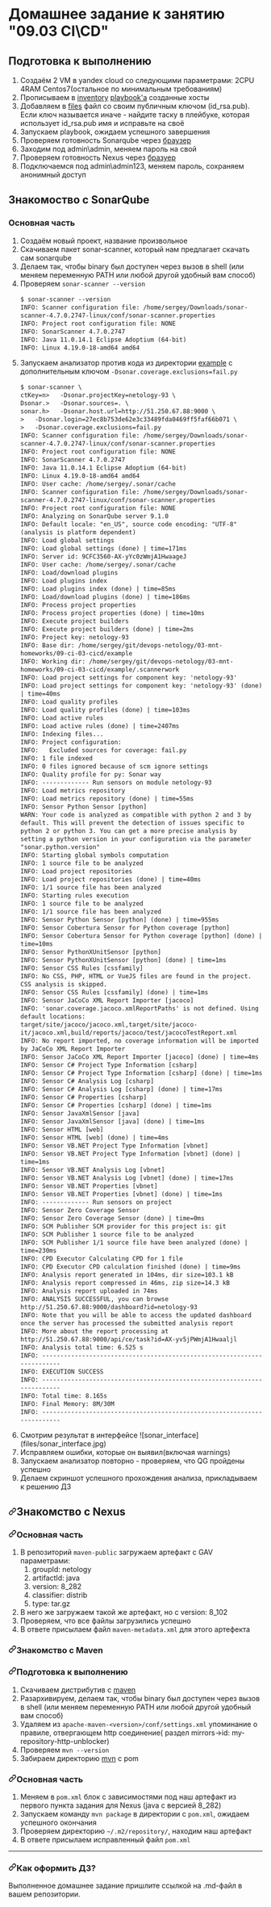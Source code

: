 <h1>Домашнее задание к занятию "09.03 CI\CD"</h1>
<h2>Подготовка к выполнению</h2>
<ol dir="auto">
<li>Создаём 2 VM в yandex cloud со следующими параметрами: 2CPU 4RAM Centos7(остальное по минимальным требованиям)</li>
<li>Прописываем в <a href="/netology-code/mnt-homeworks/blob/MNT-7/09-ci-03-cicd/infrastructure/inventory/cicd/hosts.yml">inventory</a> <a href="/netology-code/mnt-homeworks/blob/MNT-7/09-ci-03-cicd/infrastructure/site.yml">playbook'a</a> созданные хосты</li>
<li>Добавляем в <a href="/netology-code/mnt-homeworks/blob/MNT-7/09-ci-03-cicd/infrastructure/files">files</a> файл со своим публичным ключом (id_rsa.pub). Если ключ называется иначе - найдите таску в плейбуке, которая использует id_rsa.pub имя и исправьте на своё</li>
<li>Запускаем playbook, ожидаем успешного завершения</li>
<li>Проверяем готовность Sonarqube через <a href="http://localhost:9000" rel="nofollow">браузер</a></li>
<li>Заходим под admin\admin, меняем пароль на свой</li>
<li>Проверяем готовность Nexus через <a href="http://localhost:8081" rel="nofollow">бразуер</a></li>
<li>Подключаемся под admin\admin123, меняем пароль, сохраняем анонимный доступ</li>
</ol>
<h2>Знакомоство с SonarQube</h2>
<h3>Основная часть</h3>
<ol dir="auto">
<li>Создаём новый проект, название произвольное</li>
<li>Скачиваем пакет sonar-scanner, который нам предлагает скачать сам sonarqube</li>
<li>Делаем так, чтобы binary был доступен через вызов в shell (или меняем переменную PATH или любой другой удобный вам способ)</li>
<li>Проверяем <code>sonar-scanner --version</code>

```
$ sonar-scanner --version
INFO: Scanner configuration file: /home/sergey/Downloads/sonar-scanner-4.7.0.2747-linux/conf/sonar-scanner.properties
INFO: Project root configuration file: NONE
INFO: SonarScanner 4.7.0.2747
INFO: Java 11.0.14.1 Eclipse Adoptium (64-bit)
INFO: Linux 4.19.0-18-amd64 amd64
```
</li>
<li>Запускаем анализатор против кода из директории <a href="/netology-code/mnt-homeworks/blob/MNT-7/09-ci-03-cicd/example">example</a> с дополнительным ключом <code>-Dsonar.coverage.exclusions=fail.py</code>

```
$ sonar-scanner \
ctKey=n>   -Dsonar.projectKey=netology-93 \
Dsonar.>   -Dsonar.sources=. \
sonar.h>   -Dsonar.host.url=http://51.250.67.88:9000 \
>   -Dsonar.login=27ec8b753de62e3c33489fda0469ff5faf66b071 \
>   -Dsonar.coverage.exclusions=fail.py
INFO: Scanner configuration file: /home/sergey/Downloads/sonar-scanner-4.7.0.2747-linux/conf/sonar-scanner.properties
INFO: Project root configuration file: NONE
INFO: SonarScanner 4.7.0.2747
INFO: Java 11.0.14.1 Eclipse Adoptium (64-bit)
INFO: Linux 4.19.0-18-amd64 amd64
INFO: User cache: /home/sergey/.sonar/cache
INFO: Scanner configuration file: /home/sergey/Downloads/sonar-scanner-4.7.0.2747-linux/conf/sonar-scanner.properties
INFO: Project root configuration file: NONE
INFO: Analyzing on SonarQube server 9.1.0
INFO: Default locale: "en_US", source code encoding: "UTF-8" (analysis is platform dependent)
INFO: Load global settings
INFO: Load global settings (done) | time=171ms
INFO: Server id: 9CFC3560-AX-yYc0zWmjA1HwaageJ
INFO: User cache: /home/sergey/.sonar/cache
INFO: Load/download plugins
INFO: Load plugins index
INFO: Load plugins index (done) | time=85ms
INFO: Load/download plugins (done) | time=186ms
INFO: Process project properties
INFO: Process project properties (done) | time=10ms
INFO: Execute project builders
INFO: Execute project builders (done) | time=2ms
INFO: Project key: netology-93
INFO: Base dir: /home/sergey/git/devops-netology/03-mnt-homeworks/09-ci-03-cicd/example
INFO: Working dir: /home/sergey/git/devops-netology/03-mnt-homeworks/09-ci-03-cicd/example/.scannerwork
INFO: Load project settings for component key: 'netology-93'
INFO: Load project settings for component key: 'netology-93' (done) | time=40ms
INFO: Load quality profiles
INFO: Load quality profiles (done) | time=103ms
INFO: Load active rules
INFO: Load active rules (done) | time=2407ms
INFO: Indexing files...
INFO: Project configuration:
INFO:   Excluded sources for coverage: fail.py
INFO: 1 file indexed
INFO: 0 files ignored because of scm ignore settings
INFO: Quality profile for py: Sonar way
INFO: ------------- Run sensors on module netology-93
INFO: Load metrics repository
INFO: Load metrics repository (done) | time=55ms
INFO: Sensor Python Sensor [python]
WARN: Your code is analyzed as compatible with python 2 and 3 by default. This will prevent the detection of issues specific to python 2 or python 3. You can get a more precise analysis by setting a python version in your configuration via the parameter "sonar.python.version"
INFO: Starting global symbols computation
INFO: 1 source file to be analyzed
INFO: Load project repositories
INFO: Load project repositories (done) | time=40ms
INFO: 1/1 source file has been analyzed
INFO: Starting rules execution
INFO: 1 source file to be analyzed
INFO: 1/1 source file has been analyzed
INFO: Sensor Python Sensor [python] (done) | time=955ms
INFO: Sensor Cobertura Sensor for Python coverage [python]
INFO: Sensor Cobertura Sensor for Python coverage [python] (done) | time=10ms
INFO: Sensor PythonXUnitSensor [python]
INFO: Sensor PythonXUnitSensor [python] (done) | time=1ms
INFO: Sensor CSS Rules [cssfamily]
INFO: No CSS, PHP, HTML or VueJS files are found in the project. CSS analysis is skipped.
INFO: Sensor CSS Rules [cssfamily] (done) | time=1ms
INFO: Sensor JaCoCo XML Report Importer [jacoco]
INFO: 'sonar.coverage.jacoco.xmlReportPaths' is not defined. Using default locations: target/site/jacoco/jacoco.xml,target/site/jacoco-it/jacoco.xml,build/reports/jacoco/test/jacocoTestReport.xml
INFO: No report imported, no coverage information will be imported by JaCoCo XML Report Importer
INFO: Sensor JaCoCo XML Report Importer [jacoco] (done) | time=4ms
INFO: Sensor C# Project Type Information [csharp]
INFO: Sensor C# Project Type Information [csharp] (done) | time=1ms
INFO: Sensor C# Analysis Log [csharp]
INFO: Sensor C# Analysis Log [csharp] (done) | time=17ms
INFO: Sensor C# Properties [csharp]
INFO: Sensor C# Properties [csharp] (done) | time=1ms
INFO: Sensor JavaXmlSensor [java]
INFO: Sensor JavaXmlSensor [java] (done) | time=1ms
INFO: Sensor HTML [web]
INFO: Sensor HTML [web] (done) | time=4ms
INFO: Sensor VB.NET Project Type Information [vbnet]
INFO: Sensor VB.NET Project Type Information [vbnet] (done) | time=1ms
INFO: Sensor VB.NET Analysis Log [vbnet]
INFO: Sensor VB.NET Analysis Log [vbnet] (done) | time=17ms
INFO: Sensor VB.NET Properties [vbnet]
INFO: Sensor VB.NET Properties [vbnet] (done) | time=1ms
INFO: ------------- Run sensors on project
INFO: Sensor Zero Coverage Sensor
INFO: Sensor Zero Coverage Sensor (done) | time=0ms
INFO: SCM Publisher SCM provider for this project is: git
INFO: SCM Publisher 1 source file to be analyzed
INFO: SCM Publisher 1/1 source file have been analyzed (done) | time=230ms
INFO: CPD Executor Calculating CPD for 1 file
INFO: CPD Executor CPD calculation finished (done) | time=9ms
INFO: Analysis report generated in 104ms, dir size=103.1 kB
INFO: Analysis report compressed in 46ms, zip size=14.3 kB
INFO: Analysis report uploaded in 74ms
INFO: ANALYSIS SUCCESSFUL, you can browse http://51.250.67.88:9000/dashboard?id=netology-93
INFO: Note that you will be able to access the updated dashboard once the server has processed the submitted analysis report
INFO: More about the report processing at http://51.250.67.88:9000/api/ce/task?id=AX-yv5jPWmjA1Hwaaljl
INFO: Analysis total time: 6.525 s
INFO: ------------------------------------------------------------------------
INFO: EXECUTION SUCCESS
INFO: ------------------------------------------------------------------------
INFO: Total time: 8.165s
INFO: Final Memory: 8M/30M
INFO: ------------------------------------------------------------------------

```
</li>
<li>Смотрим результат в интерфейсе
![sonar_interface](files/sonar_interface.jpg)
</li>

<li>Исправляем ошибки, которые он выявил(включая warnings)</li>
<li>Запускаем анализатор повторно - проверяем, что QG пройдены успешно</li>
<li>Делаем скриншот успешного прохождения анализа, прикладываем к решению ДЗ</li>
</ol>
<h2 dir="auto"><a id="user-content-знакомство-с-nexus" class="anchor" aria-hidden="true" href="#знакомство-с-nexus"><svg class="octicon octicon-link" viewBox="0 0 16 16" version="1.1" width="16" height="16" aria-hidden="true"><path fill-rule="evenodd" d="M7.775 3.275a.75.75 0 001.06 1.06l1.25-1.25a2 2 0 112.83 2.83l-2.5 2.5a2 2 0 01-2.83 0 .75.75 0 00-1.06 1.06 3.5 3.5 0 004.95 0l2.5-2.5a3.5 3.5 0 00-4.95-4.95l-1.25 1.25zm-4.69 9.64a2 2 0 010-2.83l2.5-2.5a2 2 0 012.83 0 .75.75 0 001.06-1.06 3.5 3.5 0 00-4.95 0l-2.5 2.5a3.5 3.5 0 004.95 4.95l1.25-1.25a.75.75 0 00-1.06-1.06l-1.25 1.25a2 2 0 01-2.83 0z"></path></svg></a>Знакомство с Nexus</h2>
<h3 dir="auto"><a id="user-content-основная-часть-1" class="anchor" aria-hidden="true" href="#основная-часть-1"><svg class="octicon octicon-link" viewBox="0 0 16 16" version="1.1" width="16" height="16" aria-hidden="true"><path fill-rule="evenodd" d="M7.775 3.275a.75.75 0 001.06 1.06l1.25-1.25a2 2 0 112.83 2.83l-2.5 2.5a2 2 0 01-2.83 0 .75.75 0 00-1.06 1.06 3.5 3.5 0 004.95 0l2.5-2.5a3.5 3.5 0 00-4.95-4.95l-1.25 1.25zm-4.69 9.64a2 2 0 010-2.83l2.5-2.5a2 2 0 012.83 0 .75.75 0 001.06-1.06 3.5 3.5 0 00-4.95 0l-2.5 2.5a3.5 3.5 0 004.95 4.95l1.25-1.25a.75.75 0 00-1.06-1.06l-1.25 1.25a2 2 0 01-2.83 0z"></path></svg></a>Основная часть</h3>
<ol dir="auto">
<li>В репозиторий <code>maven-public</code> загружаем артефакт с GAV параметрами:
<ol dir="auto">
<li>groupId: netology</li>
<li>artifactId: java</li>
<li>version: 8_282</li>
<li>classifier: distrib</li>
<li>type: tar.gz</li>
</ol>
</li>
<li>В него же загружаем такой же артефакт, но с version: 8_102</li>
<li>Проверяем, что все файлы загрузились успешно</li>
<li>В ответе присылаем файл <code>maven-metadata.xml</code> для этого артефекта</li>
</ol>
<h3 dir="auto"><a id="user-content-знакомство-с-maven" class="anchor" aria-hidden="true" href="#знакомство-с-maven"><svg class="octicon octicon-link" viewBox="0 0 16 16" version="1.1" width="16" height="16" aria-hidden="true"><path fill-rule="evenodd" d="M7.775 3.275a.75.75 0 001.06 1.06l1.25-1.25a2 2 0 112.83 2.83l-2.5 2.5a2 2 0 01-2.83 0 .75.75 0 00-1.06 1.06 3.5 3.5 0 004.95 0l2.5-2.5a3.5 3.5 0 00-4.95-4.95l-1.25 1.25zm-4.69 9.64a2 2 0 010-2.83l2.5-2.5a2 2 0 012.83 0 .75.75 0 001.06-1.06 3.5 3.5 0 00-4.95 0l-2.5 2.5a3.5 3.5 0 004.95 4.95l1.25-1.25a.75.75 0 00-1.06-1.06l-1.25 1.25a2 2 0 01-2.83 0z"></path></svg></a>Знакомство с Maven</h3>
<h3 dir="auto"><a id="user-content-подготовка-к-выполнению-1" class="anchor" aria-hidden="true" href="#подготовка-к-выполнению-1"><svg class="octicon octicon-link" viewBox="0 0 16 16" version="1.1" width="16" height="16" aria-hidden="true"><path fill-rule="evenodd" d="M7.775 3.275a.75.75 0 001.06 1.06l1.25-1.25a2 2 0 112.83 2.83l-2.5 2.5a2 2 0 01-2.83 0 .75.75 0 00-1.06 1.06 3.5 3.5 0 004.95 0l2.5-2.5a3.5 3.5 0 00-4.95-4.95l-1.25 1.25zm-4.69 9.64a2 2 0 010-2.83l2.5-2.5a2 2 0 012.83 0 .75.75 0 001.06-1.06 3.5 3.5 0 00-4.95 0l-2.5 2.5a3.5 3.5 0 004.95 4.95l1.25-1.25a.75.75 0 00-1.06-1.06l-1.25 1.25a2 2 0 01-2.83 0z"></path></svg></a>Подготовка к выполнению</h3>
<ol dir="auto">
<li>Скачиваем дистрибутив с <a href="https://maven.apache.org/download.cgi" rel="nofollow">maven</a></li>
<li>Разархивируем, делаем так, чтобы binary был доступен через вызов в shell (или меняем переменную PATH или любой другой удобный вам способ)</li>
<li>Удаляем из <code>apache-maven-&lt;version&gt;/conf/settings.xml</code> упоминание о правиле, отвергающем http соединение( раздел mirrors-&gt;id: my-repository-http-unblocker)</li>
<li>Проверяем <code>mvn --version</code></li>
<li>Забираем директорию <a href="/netology-code/mnt-homeworks/blob/MNT-7/09-ci-03-cicd/mvn">mvn</a> с pom</li>
</ol>
<h3 dir="auto"><a id="user-content-основная-часть-2" class="anchor" aria-hidden="true" href="#основная-часть-2"><svg class="octicon octicon-link" viewBox="0 0 16 16" version="1.1" width="16" height="16" aria-hidden="true"><path fill-rule="evenodd" d="M7.775 3.275a.75.75 0 001.06 1.06l1.25-1.25a2 2 0 112.83 2.83l-2.5 2.5a2 2 0 01-2.83 0 .75.75 0 00-1.06 1.06 3.5 3.5 0 004.95 0l2.5-2.5a3.5 3.5 0 00-4.95-4.95l-1.25 1.25zm-4.69 9.64a2 2 0 010-2.83l2.5-2.5a2 2 0 012.83 0 .75.75 0 001.06-1.06 3.5 3.5 0 00-4.95 0l-2.5 2.5a3.5 3.5 0 004.95 4.95l1.25-1.25a.75.75 0 00-1.06-1.06l-1.25 1.25a2 2 0 01-2.83 0z"></path></svg></a>Основная часть</h3>
<ol dir="auto">
<li>Меняем в <code>pom.xml</code> блок с зависимостями под наш артефакт из первого пункта задания для Nexus (java с версией 8_282)</li>
<li>Запускаем команду <code>mvn package</code> в директории с <code>pom.xml</code>, ожидаем успешного окончания</li>
<li>Проверяем директорию <code>~/.m2/repository/</code>, находим наш артефакт</li>
<li>В ответе присылаем исправленный файл <code>pom.xml</code></li>
</ol>
<hr>
<h3 dir="auto"><a id="user-content-как-оформить-дз" class="anchor" aria-hidden="true" href="#как-оформить-дз"><svg class="octicon octicon-link" viewBox="0 0 16 16" version="1.1" width="16" height="16" aria-hidden="true"><path fill-rule="evenodd" d="M7.775 3.275a.75.75 0 001.06 1.06l1.25-1.25a2 2 0 112.83 2.83l-2.5 2.5a2 2 0 01-2.83 0 .75.75 0 00-1.06 1.06 3.5 3.5 0 004.95 0l2.5-2.5a3.5 3.5 0 00-4.95-4.95l-1.25 1.25zm-4.69 9.64a2 2 0 010-2.83l2.5-2.5a2 2 0 012.83 0 .75.75 0 001.06-1.06 3.5 3.5 0 00-4.95 0l-2.5 2.5a3.5 3.5 0 004.95 4.95l1.25-1.25a.75.75 0 00-1.06-1.06l-1.25 1.25a2 2 0 01-2.83 0z"></path></svg></a>Как оформить ДЗ?</h3>
<p dir="auto">Выполненное домашнее задание пришлите ссылкой на .md-файл в вашем репозитории.</p>
